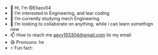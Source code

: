 - 👋 Hi, I’m @Eliasv04
- 👀 I’m interested in Engineering, and lear coding
- 🌱 I’m currently studying mech Engineering 
- 💞️ I’m looking to collaborate on anything, while i can learn somethign new
- 📫 How to reach me aevv193304@gmail.com its my email 
- 😄 Pronouns: he
- ⚡ Fun fact:

<!---
Eliasv04/Eliasv04 is a ✨ special ✨ repository because its `README.md` (this file) appears on your GitHub profile.
You can click the Preview link to take a look at your changes.
--->
